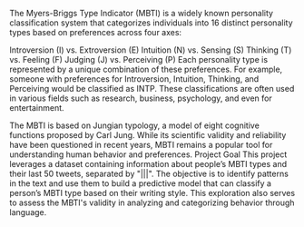 The Myers-Briggs Type Indicator (MBTI) is a widely known personality classification system that categorizes individuals into 16 distinct personality types based on preferences across four axes:

Introversion (I) vs. Extroversion (E)
Intuition (N) vs. Sensing (S)
Thinking (T) vs. Feeling (F)
Judging (J) vs. Perceiving (P)
Each personality type is represented by a unique combination of these preferences. For example, someone with preferences for Introversion, Intuition, Thinking, and Perceiving would be classified as INTP. These classifications are often used in various fields such as research, business, psychology, and even for entertainment.

The MBTI is based on Jungian typology, a model of eight cognitive functions proposed by Carl Jung. While its scientific validity and reliability have been questioned in recent years, MBTI remains a popular tool for understanding human behavior and preferences.
Project Goal
This project leverages a dataset containing information about people’s MBTI types and their last 50 tweets, separated by "|||". The objective is to identify patterns in the text and use them to build a predictive model that can classify a person’s MBTI type based on their writing style. This exploration also serves to assess the MBTI's validity in analyzing and categorizing behavior through language.
